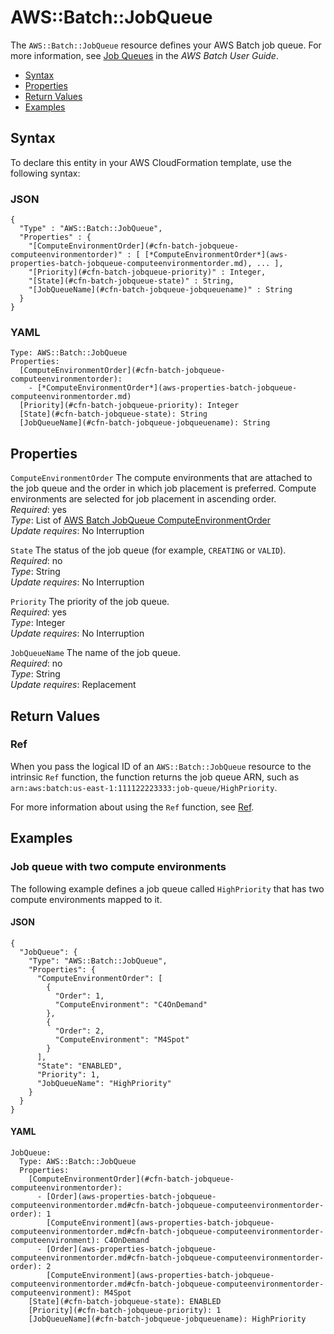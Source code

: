 # AWS::Batch::JobQueue<a name="aws-resource-batch-jobqueue"></a>

The `AWS::Batch::JobQueue` resource defines your AWS Batch job queue\. For more information, see [Job Queues](http://docs.aws.amazon.com/batch/latest/userguide/job_queues.html) in the *AWS Batch User Guide*\. 


+ [Syntax](#aws-resource-batch-jobqueue-syntax)
+ [Properties](#aws-resource-batch-jobqueue-properties)
+ [Return Values](#aws-resource-batch-jobqueue-returnvalues)
+ [Examples](#aws-resource-batch-jobqueue-examples)

## Syntax<a name="aws-resource-batch-jobqueue-syntax"></a>

To declare this entity in your AWS CloudFormation template, use the following syntax:

### JSON<a name="aws-resource-batch-jobqueue-syntax.json"></a>

```
{
  "Type" : "AWS::Batch::JobQueue",
  "Properties" : {
    "[ComputeEnvironmentOrder](#cfn-batch-jobqueue-computeenvironmentorder)" : [ [*ComputeEnvironmentOrder*](aws-properties-batch-jobqueue-computeenvironmentorder.md), ... ],
    "[Priority](#cfn-batch-jobqueue-priority)" : Integer,
    "[State](#cfn-batch-jobqueue-state)" : String,
    "[JobQueueName](#cfn-batch-jobqueue-jobqueuename)" : String
  }
}
```

### YAML<a name="aws-resource-batch-jobqueue-syntax.yaml"></a>

```
Type: AWS::Batch::JobQueue
Properties:
  [ComputeEnvironmentOrder](#cfn-batch-jobqueue-computeenvironmentorder): 
    - [*ComputeEnvironmentOrder*](aws-properties-batch-jobqueue-computeenvironmentorder.md) 
  [Priority](#cfn-batch-jobqueue-priority): Integer
  [State](#cfn-batch-jobqueue-state): String
  [JobQueueName](#cfn-batch-jobqueue-jobqueuename): String
```

## Properties<a name="aws-resource-batch-jobqueue-properties"></a>

`ComputeEnvironmentOrder`  <a name="cfn-batch-jobqueue-computeenvironmentorder"></a>
The compute environments that are attached to the job queue and the order in which job placement is preferred\. Compute environments are selected for job placement in ascending order\.  
 *Required*: yes  
 *Type*: List of [AWS Batch JobQueue ComputeEnvironmentOrder](aws-properties-batch-jobqueue-computeenvironmentorder.md)  
 *Update requires*: No Interruption 

`State`  <a name="cfn-batch-jobqueue-state"></a>
The status of the job queue \(for example, `CREATING` or `VALID`\)\.  
 *Required*: no  
*Type*: String  
 *Update requires*: No Interruption 

`Priority`  <a name="cfn-batch-jobqueue-priority"></a>
The priority of the job queue\.  
 *Required*: yes  
*Type*: Integer  
 *Update requires*: No Interruption 

`JobQueueName`  <a name="cfn-batch-jobqueue-jobqueuename"></a>
The name of the job queue\.  
 *Required*: no  
*Type*: String  
 *Update requires*: Replacement 

## Return Values<a name="aws-resource-batch-jobqueue-returnvalues"></a>

### Ref<a name="w3ab2c21c10d140c10b2"></a>

When you pass the logical ID of an `AWS::Batch::JobQueue` resource to the intrinsic `Ref` function, the function returns the job queue ARN, such as `arn:aws:batch:us-east-1:111122223333:job-queue/HighPriority`\. 

For more information about using the `Ref` function, see [Ref](intrinsic-function-reference-ref.md)\.

## Examples<a name="aws-resource-batch-jobqueue-examples"></a>

### Job queue with two compute environments<a name="aws-resource-batch-jobqueue-example1"></a>

The following example defines a job queue called `HighPriority` that has two compute environments mapped to it\.

#### JSON<a name="aws-resource-batch-jobqueue-example1.json"></a>

```
{
  "JobQueue": {
    "Type": "AWS::Batch::JobQueue",
    "Properties": {
      "ComputeEnvironmentOrder": [
        {
          "Order": 1,
          "ComputeEnvironment": "C4OnDemand"
        },
        {
          "Order": 2,
          "ComputeEnvironment": "M4Spot"
        }
      ],
      "State": "ENABLED",
      "Priority": 1,
      "JobQueueName": "HighPriority"
    }
  }
}
```

#### YAML<a name="aws-resource-batch-jobqueue-example1.yaml"></a>

```
JobQueue:
  Type: AWS::Batch::JobQueue
  Properties:
    [ComputeEnvironmentOrder](#cfn-batch-jobqueue-computeenvironmentorder):
      - [Order](aws-properties-batch-jobqueue-computeenvironmentorder.md#cfn-batch-jobqueue-computeenvironmentorder-order): 1
        [ComputeEnvironment](aws-properties-batch-jobqueue-computeenvironmentorder.md#cfn-batch-jobqueue-computeenvironmentorder-computeenvironment): C4OnDemand
      - [Order](aws-properties-batch-jobqueue-computeenvironmentorder.md#cfn-batch-jobqueue-computeenvironmentorder-order): 2
        [ComputeEnvironment](aws-properties-batch-jobqueue-computeenvironmentorder.md#cfn-batch-jobqueue-computeenvironmentorder-computeenvironment): M4Spot
    [State](#cfn-batch-jobqueue-state): ENABLED
    [Priority](#cfn-batch-jobqueue-priority): 1
    [JobQueueName](#cfn-batch-jobqueue-jobqueuename): HighPriority
```
